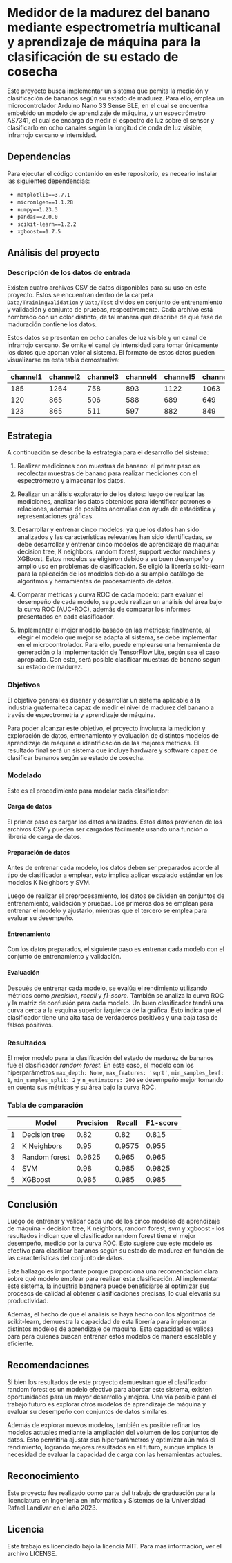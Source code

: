 # Medidor de la madurez del banano mediante espectrometría multicanal y aprendizaje de máquina para la clasificación de su estado de cosecha

Este proyecto busca implementar un sistema que pemita la medición y clasificación de bananos según su estado de madurez. Para ello, emplea un microcontrolador Arduino Nano 33 Sense BLE, en el cual se encuentra embebido un modelo de aprendizaje de máquina, y un espectrómetro AS7341, el cual se encarga de medir el espectro de luz sobre el sensor y clasificarlo en ocho canales según la longitud de onda de luz visible, infrarrojo cercano e intensidad.

## Dependencias

Para ejecutar el código contenido en este repositorio, es neceario instalar las siguientes dependencias:

- `matplotlib==3.7.1`
- `micromlgen==1.1.28`
- `numpy==1.23.3`
- `pandas==2.0.0`
- `scikit-learn==1.2.2`
- `xgboost==1.7.5`

## Análisis del proyecto

### Descripción de los datos de entrada

Existen cuatro archivos CSV de datos disponibles para su uso en este proyecto. Estos se encuentran dentro de la carpeta `Data/TrainingValidation` y `Data/Test` dividos en conjunto de entrenamiento y validación y conjunto de pruebas, respectivamente. Cada archivo está nombrado con un color distinto, de tal manera que describe de qué fase de maduración contiene los datos.

Estos datos se presentan en ocho canales de luz visible y un canal de infrarrojo cercano. Se omite el canal de intensidad para tomar únicamente los datos que aportan valor al sistema. El formato de estos datos pueden visualizarse en esta tabla demostrativa:

| channel1 | channel2 | channel3 | channel4 | channel5 | channel6 | channel7 | channel8 | nir |
| -------- | -------- | -------- | -------- | -------- | -------- | -------- | -------- | --- |
| 185      | 1264     | 758      | 893      | 1122     | 1063     | 838      | 473      | 176 |
| 120      | 865      | 506      | 588      | 689      | 649      | 500      | 287      | 122 |
| 123      | 865      | 511      | 597      | 882      | 849      | 669      | 374      | 130 |

## Estrategia

A continuación se describe la estrategia para el desarrollo del sistema:

1. Realizar mediciones con muestras de banano: el primer paso es recolectar muestras de banano para realizar mediciones con el espectrómetro y almacenar los datos.

2. Realizar un análisis exploratorio de los datos: luego de realizar las mediciones, analizar los datos obtenidos para identificar patrones o relaciones, además de posibles anomalías con ayuda de estadística y representaciones gráficas.

3. Desarrollar y entrenar cinco modelos: ya que los datos han sido analizados y las características relevantes han sido identificadas, se debe desarrollar y entrenar cinco modelos de aprendizaje de máquina: decision tree, K neighbors, random forest, support vector machines y XGBoost. Estos modelos se eligieron debido a su buen desempeño y amplio uso en problemas de clasificación. Se eligió la librería scikit-learn para la aplicación de los modelos debido a su amplio catálogo de algoritmos y herramientas de procesamiento de datos.

4. Comparar métricas y curva ROC de cada modelo: para evaluar el desempeño de cada modelo, se puede realizar un análisis del área bajo la curva ROC (AUC-ROC), además de comparar los informes presentados en cada clasificador.

5. Implementar el mejor modelo basado en las métricas: finalmente, al elegir el modelo que mejor se adapta al sistema, se debe implementar en el microcontrolador. Para ello, puede emplearse una herramienta de generación o la implementación de TensorFlow Lite, según sea el caso apropiado. Con esto, será posible clasificar muestras de banano según su estado de madurez.

### Objetivos

El objetivo general es diseñar y desarrollar un sistema aplicable a la industria guatemalteca capaz de medir el nivel de madurez del banano a través de espectrometría y aprendizaje de máquina.

Para poder alcanzar este objetivo, el proyecto involucra la medición y exploración de datos, entrenamiento y evaluación de distintos modelos de aprendizaje de máquina e identificación de las mejores métricas. El resultado final será un sistema que incluye hardware y software capaz de clasificar bananos según se estado de cosecha.

### Modelado

Este es el procedimiento para modelar cada clasificador:

#### Carga de datos

El primer paso es cargar los datos analizados. Estos datos provienen de los archivos CSV y pueden ser cargados fácilmente usando una función o librería de carga de datos.

#### Preparación de datos

Antes de entrenar cada modelo, los datos deben ser preparados acorde al tipo de clasificador a emplear, esto implica aplicar escalado estándar en los modelos K Neighbors y SVM.

Luego de realizar el preprocesamiento, los datos se dividen en conjuntos de entrenamiento, validación y pruebas. Los primeros dos se emplean para entrenar el modelo y ajustarlo, mientras que el tercero se emplea para evaluar su desempeño.

#### Entrenamiento

Con los datos preparados, el siguiente paso es entrenar cada modelo con el conjunto de entrenamiento y validación.

#### Evaluación

Después de entrenar cada modelo, se evalúa el rendimiento utilizando métricas como *precision*, *recall* y *f1-score*. También se analiza la curva ROC y la matriz de confusión para cada modelo. Un buen clasificador tendrá una curva cerca a la esquina superior izquierda de la gráfica. Esto indica que el clasificador tiene una alta tasa de verdaderos positivos y una baja tasa de falsos positivos.

### Resultados

El mejor modelo para la clasificación del estado de madurez de bananos fue el clasificador *random forest*. En este caso, el modelo con los hiperparámetros `max_depth: None`, `max_features: 'sqrt'`, `min_samples_leaf: 1`, `min_samples_split: 2` y `n_estimators: 200` se desempeñó mejor tomando en cuenta sus métricas y su área bajo la curva ROC.

### Tabla de comparación

|     | Model         | Precision | Recall | F1-score |
| --- | ------------- | --------- | ------ | -------- |
| 1   | Decision tree | 0.82      | 0.82   | 0.815    |
| 2   | K Neighbors   | 0.95      | 0.9575 | 0.955    |
| 3   | Random forest | 0.9625    | 0.965  | 0.965    |
| 4   | SVM           | 0.98      | 0.985  | 0.9825   |
| 5   | XGBoost       | 0.985     | 0.985  | 0.985    |

## Conclusión

Luego de entrenar y validar cada uno de los cinco modelos de aprendizaje de máquina - decision tree, K neighbors, random forest, svm y xgboost - los resultados indican que el clasificador random forest tiene el mejor desempeño, medido por la curva ROC. Esto sugiere que este modelo es efectivo para clasificar bananos según su estado de madurez en función de las características del conjunto de datos.

Este hallazgo es importante porque proporciona una recomendación clara sobre qué modelo emplear para realizar esta clasificación. Al implementar este sistema, la industria bananera puede beneficiarse al optimizar sus procesos de calidad al obtener clasificaciones precisas, lo cual elevaría su productividad.

Además, el hecho de que el análisis se haya hecho con los algoritmos de scikit-learn, demuestra la capacidad de esta librería para implementar distintos modelos de aprendizaje de máquina. Esta capacidad es valiosa para para quienes buscan entrenar estos modelos de manera escalable y eficiente.

## Recomendaciones

Si bien los resultados de este proyecto demuestran que el clasificador random forest es un modelo efectivo para abordar este sistema, existen oportunidades para un mayor desarrollo y mejora. Una vía posible para el trabajo futuro es explorar otros modelos de aprendizaje de máquina y evaluar su desempeño con conjuntos de datos similares.

Además de explorar nuevos modelos, también es posible refinar los modelos actuales mediante la ampliación del volumen de los conjuntos de datos. Esto permitiría ajustar sus hiperparámetros y optimizar aún más el rendimiento, logrando mejores resultados en el futuro, aunque implica la necesidad de evaluar la capacidad de carga con las herramientas actuales.

## Reconocimiento

Este proyecto fue realizado como parte del trabajo de graduación para la licenciatura en Ingeniería en Informática y Sistemas de la Universidad Rafael Landívar en el año 2023.

## Licencia

Este trabajo es licenciado bajo la licencia MIT. Para más información, ver el archivo LICENSE.